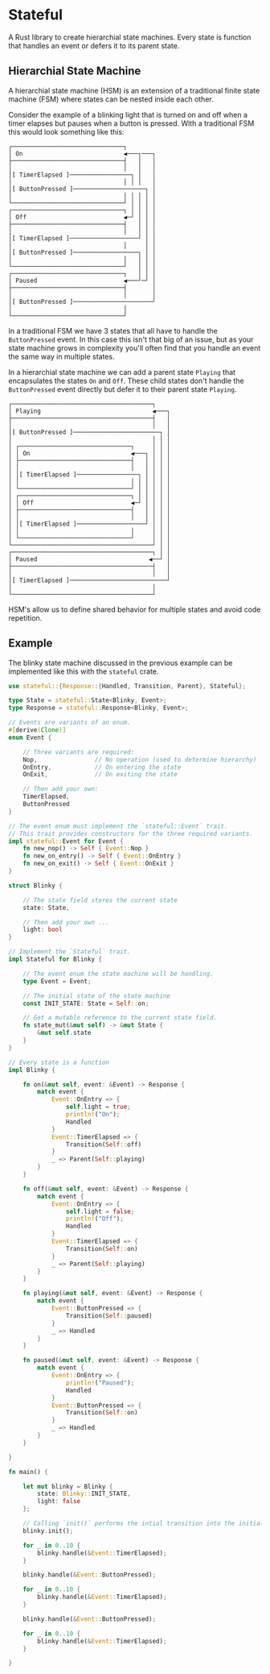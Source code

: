 # Stateful

A Rust library to create hierarchial state machines. Every state is function that handles an event or defers it to its parent state.

## Hierarchial State Machine

A hierarchial state machine (HSM) is an extension of a traditional finite state machine (FSM) where states can be nested inside each other.

Consider the example of a blinking light that is turned on and off when a timer elapses but pauses when a button is pressed. With a traditional FSM this would look something like this:

```
┌───────────────────────────────┐        
│ On                            ◀───┐───┐
├───────────────────────────────┤   │   │
│                               │   │   │
│[ TimerElapsed ]─────────────────┐ │   │
│                               │ │ │   │
│[ ButtonPressed ]────────────────────┐ │
│                               │ │ │ │ │
└───────────────────────────────┘ │ │ │ │
┌───────────────────────────────┐ │ │ │ │
│ Off                           ◀─┘ │ │ │
├───────────────────────────────┤   │ │ │
│                               │   │ │ │
│[ TimerElapsed ]───────────────────┘ │ │
│                               │     │ │
│[ ButtonPressed ]──────────────────┐ │ │
│                               │   │ │ │
└───────────────────────────────┘   │ │ │
┌───────────────────────────────┐   │ │ │
│ Paused                        ◀───┘─┘ │
├───────────────────────────────┤       │
│                               │       │
│[ ButtonPressed ]──────────────────────┘
│                               │        
└───────────────────────────────┘        
```

In a traditional FSM we have 3 states that all have to handle the `ButtonPressed` event. In this case this isn't that big of an issue, but as your state machine grows in complexity you'll often find that you handle an event the same way in multiple states.

In a hierarchial state machine we can add a parent state `Playing` that encapsulates the states `On` and `Off`. These child states don't handle the `ButtonPressed` event directly but defer it to their parent state `Playing`.

```
┌───────────────────────────────────────┐    
│ Playing                               ◀───┐
├───────────────────────────────────────┤   │
│                                       │   │
│[ ButtonPressed ]────────────────────────┐ │
│                                       │ │ │
│ ┌───────────────────────────────┐     │ │ │
│ │ On                            ◀───┐ │ │ │
│ ├───────────────────────────────┤   │ │ │ │
│ │                               │   │ │ │ │
│ │[ TimerElapsed ]─────────────────┐ │ │ │ │
│ │                               │ │ │ │ │ │
│ └───────────────────────────────┘ │ │ │ │ │
│ ┌───────────────────────────────┐ │ │ │ │ │
│ │ Off                           ◀─┘ │ │ │ │
│ ├───────────────────────────────┤   │ │ │ │
│ │                               │   │ │ │ │
│ │[ TimerElapsed ]───────────────────┘ │ │ │
│ │                               │     │ │ │
│ └───────────────────────────────┘     │ │ │
└───────────────────────────────────────┘ │ │
┌───────────────────────────────────────┐ │ │
│ Paused                               ◀──┘ │
├───────────────────────────────────────┤   │
│                                       │   │
│[ TimerElapsed ]───────────────────────────┘
│                                       │    
└───────────────────────────────────────┘    
```

HSM's allow us to define shared behavior for multiple states and avoid code repetition.

## Example

The blinky state machine discussed in the previous example can be implemented like this with the `stateful` crate.

```rust
use stateful::{Response::{Handled, Transition, Parent}, Stateful};

type State = stateful::State<Blinky, Event>;
type Response = stateful::Response<Blinky, Event>;

// Events are variants of an enum.
#[derive(Clone)]
enum Event {

    // Three variants are required:
    Nop,                // No operation (used to determine hierarchy)
    OnEntry,            // On entering the state
    OnExit,             // On exiting the state

    // Then add your own:
    TimerElapsed,
    ButtonPressed
}

// The event enum must implement the `stateful::Event` trait.
// This trait provides constructors for the three required variants.
impl stateful::Event for Event {
    fn new_nop() -> Self { Event::Nop }
    fn new_on_entry() -> Self { Event::OnEntry }
    fn new_on_exit() -> Self { Event::OnExit }
}

struct Blinky {

    // The state field stores the current state
    state: State,

    // Then add your own ...
    light: bool
}

// Implement the `Stateful` trait.
impl Stateful for Blinky {

    // The event enum the state machine will be handling.
    type Event = Event;

    // The initial state of the state machine
    const INIT_STATE: State = Self::on;

    // Get a mutable reference to the current state field.
    fn state_mut(&mut self) -> &mut State {
        &mut self.state
    }
}

// Every state is a function
impl Blinky {

    fn on(&mut self, event: &Event) -> Response {
        match event {
            Event::OnEntry => { 
                self.light = true; 
                println!("On"); 
                Handled 
            }
            Event::TimerElapsed => { 
                Transition(Self::off) 
            }
            _ => Parent(Self::playing)
        }
    }

    fn off(&mut self, event: &Event) -> Response {
        match event {
            Event::OnEntry => { 
                self.light = false; 
                println!("Off"); 
                Handled 
            }
            Event::TimerElapsed => { 
                Transition(Self::on) 
            }
            _ => Parent(Self::playing)
        }
    }

    fn playing(&mut self, event: &Event) -> Response {
        match event {
            Event::ButtonPressed => { 
                Transition(Self::paused) 
            }
            _ => Handled
        }
    }

    fn paused(&mut self, event: &Event) -> Response {
        match event {
            Event::OnEntry => { 
                println!("Paused"); 
                Handled 
            }
            Event::ButtonPressed => { 
                Transition(Self::on) 
            }
            _ => Handled
        }
    }

}

fn main() {

    let mut blinky = Blinky {
        state: Blinky::INIT_STATE,
        light: false
    };

    // Calling `init()` performs the intial transition into the initial state.
    blinky.init();

    for _ in 0..10 {
        blinky.handle(&Event::TimerElapsed);
    }

    blinky.handle(&Event::ButtonPressed);

    for _ in 0..10 {
        blinky.handle(&Event::TimerElapsed);
    }

    blinky.handle(&Event::ButtonPressed);

    for _ in 0..10 {
        blinky.handle(&Event::TimerElapsed);
    }

}
```